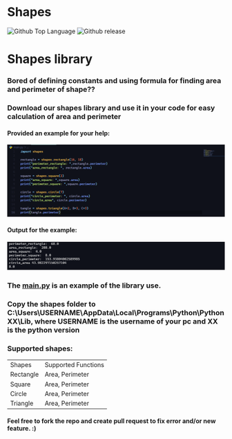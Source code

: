 # Shapes
![Github Top Language](https://img.shields.io/github/languages/top/Bikram-ghuku/shapes)
![Github release](https://img.shields.io/github/v/release/Bikram-ghuku/shapes)
<html>
<h1> Shapes library</h1>

<h3>Bored of defining constants and using formula for finding area and perimeter of shape??</h3>
<h3>Download our shapes library and use it in your code for easy calculation of area and perimeter</h3>
  <h4> Provided an example for your help: </h4>
  <img src="https://raw.githubusercontent.com/Bikram-ghuku/shapes/main/assets/example2.png"></img>
  <h4>Output for the example: </h4>
  <img src="https://raw.githubusercontent.com/Bikram-ghuku/shapes/main/assets/example2_output.png"></img>
  <h3>The <a href="https://github.com/Bikram-ghuku/shapes/blob/main/main.py">main.py</a> is an example of the library use.</h3>
  <h3>Copy the shapes folder to C:\Users\USERNAME\AppData\Local\Programs\Python\PythonXX\Lib, where USERNAME is the username of your pc and XX is the python version</h3>
  <h3>Supported shapes:</h3>
<table>
	<tr>
		<td><bold>Shapes</bold></td>
		<td><bold>Supported Functions</bold></td>
	</tr>
	<tr>
		<td>Rectangle</td>
		<td>Area, Perimeter</td>
	</tr>
	<tr>
		<td>Square</td>
		<td>Area, Perimeter</td>
	</tr>
	<tr>
		<td>Circle</td>
		<td>Area, Perimeter</td>
	</tr>
	<tr>
		<td>Triangle</td>
		<td>Area, Perimeter</td>
	</tr>
</table>
<h4>Feel free to fork the repo and create pull request to fix error and/or new feature. :)</h4>
</html>

